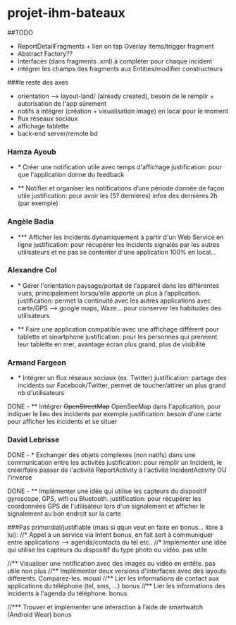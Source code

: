 # projet-ihm-bateaux


##TODO
- ReportDetailFragments + lien on tap Overlay items/trigger fragment
- Abstract Factory??
- interfaces (dans fragments .xml) à compléter pour chaque incident
- intégrer les champs des fragments aux Entities/modifier constructeurs


###le reste des axes
- orientation --> layout-land/ (already created), besoin de le remplir + autorisation de l'app sûrement
- notifs à intégrer (création + visualisation image) en local pour le moment
- flux réseaux sociaux
- affichage tablette
- back-end server/remote bd


### Hamza Ayoub
-  \* Créer une notification utile avec temps d'affichage
	justification: pour que l'application donne du feedback
	
- ** Notifier et organiser les notifications d’une période donnée de façon utile
	justification: pour avoir les (5? dernières) infos des dernières 2h (par exemple)

### Angèle Badia
-  \*** Afficher les incidents dynamiquement à partir d'un Web Service en ligne
	justification: pour récupérer les incidents signalés par les autres utilisateurs et ne pas se contenter d'une application 100% en local...

### Alexandre Col
-  \* Gérer l'orientation paysage/portait de l'appareil dans les différentes vues, principalement lorsqu’elle apporte un plus à l’application.
	justification: permet la continuité avec les autres applications avec carte/GPS --> google maps, Waze... pour conserver les habitudes des utilisateurs

- ** Faire une application compatible avec une affichage différent pour tablette et smartphone
	justification: pour les personnes qui prennent leur tablette en mer, avantage écran plus grand, plus de visibilité

### Armand Fargeon
-  \* Intégrer un flux réseaux sociaux (ex. Twitter)
	justification: partage des incidents sur Facebook/Twitter, permet de toucher/attirer un plus grand nb d'utilisateurs

DONE -  ** Intégrer ~~OpenStreetMap~~ OpenSeeMap dans l'application, pour indiquer le lieu des incidents par exemple
	justification: besoin d'une carte pour afficher les incidents et se situer

### David Lebrisse
DONE -  \* Exchanger des objets complexes (non natifs) dans une communication entre les activités
	justification: pour remplir un Incident, le créer/faire passer de l'activité ReportActivity à l'activité IncidentActivity OU l'inverse

DONE -  ** Implémenter une idée qui utilise les capteurs du dispositif gyroscope, GPS, wifi ou Bluetooth.
	justification: pour récupérer les coordonnées GPS de l'utilisateur lors d'un signalement et afficher le signalement au bon endroit sur la carte



###Pas primordial/justifiable (mais si qqun veut en faire en bonus... libre à lui):
//* Appel à un service via Intent
	bonus, en fait sert à communiquer entre applications --> agenda/contacts du tel etc..
//* Implémenter une idée qui utilise les capteurs du dispositif du type photo ou vidéo.
	pas utile

//** Visualiser une notification avec des images ou vidéo en entête.
	pas utile non plus
//** Implémenter deux versions d'interfaces avec des layouts differents. Comparez-les.
	mouai
//** Lier les informations de contact aux applications du téléphone (tel, sms, ...)
	bonus
//** Lier les informations des incidents à l'agenda du téléphone.
	bonus

//*** Trouver et implémenter une interaction à l’aide de smartwatch (Android Wear)
	bonus
